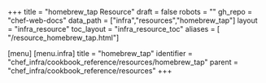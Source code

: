 +++
title = "homebrew_tap Resource"
draft = false
robots = ""
gh_repo = "chef-web-docs"
data_path = ["infra","resources","homebrew_tap"]
layout = "infra_resource"
toc_layout = "infra_resource_toc"
aliases = [ "/resource_homebrew_tap.html"]

[menu]
  [menu.infra]
    title = "homebrew_tap"
    identifier = "chef_infra/cookbook_reference/resources/homebrew_tap"
    parent = "chef_infra/cookbook_reference/resources"
+++

<!-- The contents of this page are automatically generated from the homebrew_tap.yaml file in the data directory. -->
<!-- To suggest a change, edit the https://github.com/chef/chef/blob/main/lib/chef/resource/homebrew_tap.rb file
      and submit a pull request to the https://github.com/chef/chef repository. -->
